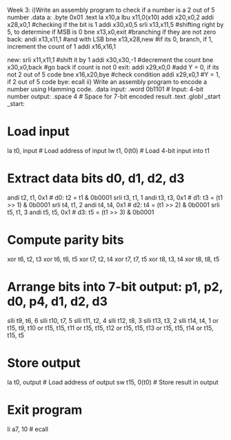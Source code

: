 Week 3:
i)Write an assembly program to check if a number is a 2 out of 5 number
.data
a: .byte 0x01
.text
la x10,a
lbu x11,0(x10)
addi x20,x0,2
addi x28,x0,1 #checking if the bit is 1
addi x30,x0,5
srli x13,x11,5 #shifting right by 5, to determine if MSB is 0
bne x13,x0,exit #branching if they are not zero
 back:
 andi x13,x11,1 #and with LSB
 bne x13,x28,new #if its 0, branch, if 1, increment the count of 1
 addi x16,x16,1


 new:
 srli x11,x11,1 #shift it by 1
 addi x30,x30,-1 #decrement the count
 bne x30,x0,back #go back if count is not 0
exit:
 addi x29,x0,0 #add Y = 0, if its not 2 out of 5 code
 bne x16,x20,bye #check condition
 addi x29,x0,1 #Y = 1, if 2 out of 5 code
 bye:
ecall
ii) Write an assembly program to encode a number using Hamming code.
 .data
input: .word 0b1101 # Input: 4-bit number
output: .space 4 # Space for 7-bit encoded result
 .text
 .globl _start
_start:
 # Load input
 la t0, input # Load address of input
 lw t1, 0(t0) # Load 4-bit input into t1
 # Extract data bits d0, d1, d2, d3
 andi t2, t1, 0x1 # d0: t2 = t1 & 0b0001
 srli t3, t1, 1
 andi t3, t3, 0x1 # d1: t3 = (t1 >> 1) & 0b0001
 srli t4, t1, 2
 andi t4, t4, 0x1 # d2: t4 = (t1 >> 2) & 0b0001
 srli t5, t1, 3
 andi t5, t5, 0x1 # d3: t5 = (t1 >> 3) & 0b0001
 # Compute parity bits
 xor t6, t2, t3
 xor t6, t6, t5
 xor t7, t2, t4
 xor t7, t7, t5
 xor t8, t3, t4
 xor t8, t8, t5
 # Arrange bits into 7-bit output: p1, p2, d0, p4, d1, d2, d3
 slli t9, t6, 6
 slli t10, t7, 5
 slli t11, t2, 4
 slli t12, t8, 3
 slli t13, t3, 2
 slli t14, t4, 1
 or t15, t9, t10
 or t15, t15, t11
 or t15, t15, t12
 or t15, t15, t13
 or t15, t15, t14
 or t15, t15, t5
 # Store output
 la t0, output # Load address of output
 sw t15, 0(t0) # Store result in output
 # Exit program
 li a7, 10 #
  ecall
